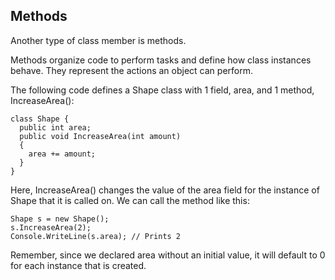 ## Methods

Another type of class member is methods.

Methods organize code to perform tasks and define how class instances behave. They represent the actions an object can perform.

The following code defines a Shape class with 1 field, area, and 1 method, IncreaseArea():

```
class Shape {
  public int area;
  public void IncreaseArea(int amount)
  {
    area += amount;
  }
}

```

Here, IncreaseArea() changes the value of the area field for the instance of Shape that it is called on. We can call the method like this:

```
Shape s = new Shape();
s.IncreaseArea(2);
Console.WriteLine(s.area); // Prints 2

```

Remember, since we declared area without an initial value, it will default to 0 for each instance that is created.
